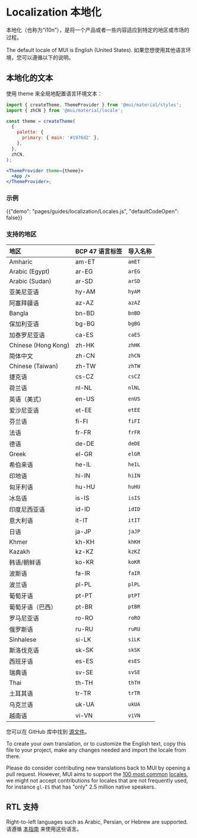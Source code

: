 # Localization 本地化

<p class="description">本地化（也称为“i10n”），是将一个产品或者一些内容适应到特定的地区或市场的过程。</p>

The default locale of MUI is English (United States). 如果您想使用其他语言环境，您可以遵循以下的说明。

## 本地化的文本

使用 theme 来全局地配置语言环境文本：

```jsx
import { createTheme, ThemeProvider } from '@mui/material/styles';
import { zhCN } from '@mui/material/locale';

const theme = createTheme(
  {
    palette: {
      primary: { main: '#1976d2' },
    },
  },
  zhCN,
);

<ThemeProvider theme={theme}>
  <App />
</ThemeProvider>;
```

### 示例

{{"demo": "pages/guides/localization/Locales.js", "defaultCodeOpen": false}}

### 支持的地区

| 地区                  | BCP 47 语言标签 | 导入名称   |
|:------------------- |:----------- |:------ |
| Amharic             | am-ET       | `amET` |
| Arabic (Egypt)      | ar-EG       | `arEG` |
| Arabic (Sudan)      | ar-SD       | `arSD` |
| 亚美尼亚语               | hy-AM       | `hyAM` |
| 阿塞拜疆语               | az-AZ       | `azAZ` |
| Bangla              | bn-BD       | `bnBD` |
| 保加利亚语               | bg-BG       | `bgBG` |
| 加泰罗尼亚语              | ca-ES       | `caES` |
| Chinese (Hong Kong) | zh-HK       | `zhHK` |
| 简体中文                | zh-CN       | `zhCN` |
| Chinese (Taiwan)    | zh-TW       | `zhTW` |
| 捷克语                 | cs-CZ       | `csCZ` |
| 荷兰语                 | nl-NL       | `nlNL` |
| 英语（美式）              | en-US       | `enUS` |
| 爱沙尼亚语               | et-EE       | `etEE` |
| 芬兰语                 | fi-FI       | `fiFI` |
| 法语                  | fr-FR       | `frFR` |
| 德语                  | de-DE       | `deDE` |
| Greek               | el-GR       | `elGR` |
| 希伯来语                | he-IL       | `heIL` |
| 印地语                 | hi-IN       | `hiIN` |
| 匈牙利语                | hu-HU       | `huHU` |
| 冰岛语                 | is-IS       | `isIS` |
| 印度尼西亚语              | id-ID       | `idID` |
| 意大利语                | it-IT       | `itIT` |
| 日语                  | ja-JP       | `jaJP` |
| Khmer               | kh-KH       | `khKH` |
| Kazakh              | kz-KZ       | `kzKZ` |
| 韩语/朝鲜语              | ko-KR       | `koKR` |
| 波斯语                 | fa-IR       | `faIR` |
| 波兰语                 | pl-PL       | `plPL` |
| 葡萄牙语                | pt-PT       | `ptPT` |
| 葡萄牙语（巴西）            | pt-BR       | `ptBR` |
| 罗马尼亚语               | ro-RO       | `roRO` |
| 俄罗斯语                | ru-RU       | `ruRU` |
| Sinhalese           | si-LK       | `siLK` |
| 斯洛伐克语               | sk-SK       | `skSK` |
| 西班牙语                | es-ES       | `esES` |
| 瑞典语                 | sv-SE       | `svSE` |
| Thai                | th-TH       | `thTH` |
| 土耳其语                | tr-TR       | `trTR` |
| 乌克兰语                | uk-UA       | `ukUA` |
| 越南语                 | vi-VN       | `viVN` |

<!-- #default-branch-switch -->

您可以在 GitHub 库中找到 [源文件](https://github.com/mui-org/material-ui/blob/master/packages/mui-material/src/locale/index.ts)。

To create your own translation, or to customize the English text, copy this file to your project, make any changes needed and import the locale from there.

Please do consider contributing new translations back to MUI by opening a pull request. However, MUI aims to support the [100 most common](https://en.wikipedia.org/wiki/List_of_languages_by_number_of_native_speakers) [locales](https://www.ethnologue.com/guides/ethnologue200), we might not accept contributions for locales that are not frequently used, for instance `gl-ES` that has "only" 2.5 million native speakers.

## RTL 支持

Right-to-left languages such as Arabic, Persian, or Hebrew are supported. 请遵循 [本指南](/guides/right-to-left/) 来使用这些语言。
